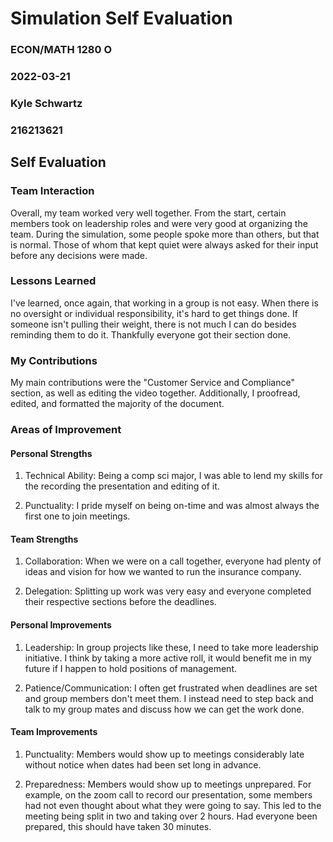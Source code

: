 # Simulation Self Evaluation

### ECON/MATH 1280 O

### 2022-03-21

### Kyle Schwartz

### 216213621

## Self Evaluation

### Team Interaction

Overall, my team worked very well together. From the start, certain members took on leadership roles and were very good at organizing the team. During the simulation, some people spoke more than others, but that is normal. Those of whom that kept quiet were always asked for their input before any decisions were made.

### Lessons Learned

I've learned, once again, that working in a group is not easy. When there is no oversight or individual responsibility, it's hard to get things done. If someone isn't pulling their weight, there is not much I can do besides reminding them to do it. Thankfully everyone got their section done.

### My Contributions

My main contributions were the "Customer Service and Compliance" section, as well as editing the video together. Additionally, I proofread, edited, and formatted the majority of the document.

### Areas of Improvement

#### Personal Strengths

1. Technical Ability: Being a comp sci major, I was able to lend my skills for the recording the presentation and editing of it. 

2. Punctuality: I pride myself on being on-time and was almost always the first one to join meetings.

#### Team Strengths

1. Collaboration: When we were on a call together, everyone had plenty of ideas and vision for how we wanted to run the insurance company.

2. Delegation: Splitting up work was very easy and everyone completed their respective sections before the deadlines.

#### Personal Improvements

1. Leadership: In group projects like these, I need to take more leadership initiative. I think by taking a more active roll, it would benefit me in my future if I happen to hold positions of management.

2. Patience/Communication: I often get frustrated when deadlines are set and group members don't meet them. I instead need to step back and talk to my group mates and discuss how we can get the work done.

#### Team Improvements

1. Punctuality: Members would show up to meetings considerably late without notice when dates had been set long in advance.

2. Preparedness: Members would show up to meetings unprepared. For example, on the zoom call to record our presentation, some members had not even thought about what they were going to say. This led to the meeting being split in two and taking over 2 hours. Had everyone been prepared, this should have taken 30 minutes.
